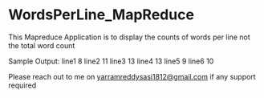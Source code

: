 # WordsPerLine_MapReduce

This Mapreduce Application is to display the counts of words per line not the total word count

Sample Output:
line1	8
line2	11
line3	13
line4	13
line5	9
line6	10


Please reach out to me on yarramreddysasi1812@gmail.com if any support required
